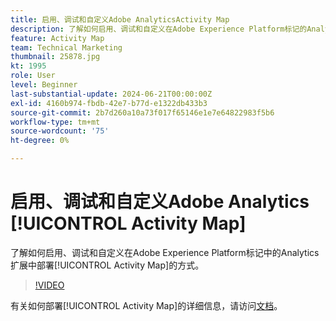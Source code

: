 ```yaml
---
title: 启用、调试和自定义Adobe AnalyticsActivity Map
description: 了解如何启用、调试和自定义在Adobe Experience Platform标记的Analytics扩展中部署Activity Map的方式。
feature: Activity Map
team: Technical Marketing
thumbnail: 25878.jpg
kt: 1995
role: User
level: Beginner
last-substantial-update: 2024-06-21T00:00:00Z
exl-id: 4160b974-fbdb-42e7-b77d-e1322db433b3
source-git-commit: 2b7d260a10a73f017f65146e1e7e64822983f5b6
workflow-type: tm+mt
source-wordcount: '75'
ht-degree: 0%

---
```


# 启用、调试和自定义Adobe Analytics [!UICONTROL Activity Map]

了解如何启用、调试和自定义在Adobe Experience Platform标记中的Analytics扩展中部署[!UICONTROL Activity Map]的方式。

>[!VIDEO](https://video.tv.adobe.com/v/25878?quality=12&learn=on)

有关如何部署[!UICONTROL Activity Map]的详细信息，请访问[文档](https://experienceleague.adobe.com/en/docs/analytics/analyze/activity-map/getting-started/activitymap-enable)。
